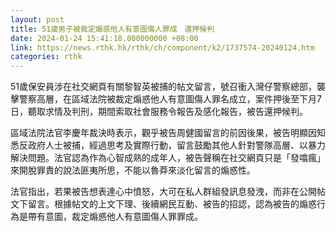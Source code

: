 ```yaml
---
layout: post
title: 51歲男子被裁定煽惑他人有意圖傷人罪成　還押候判
date: 2024-01-24 15:41:18.000000000 +08:00
link: https://news.rthk.hk/rthk/ch/component/k2/1737574-20240124.htm
categories: rthk
---
```


51歲保安員涉在社交網頁有關黎智英被捕的帖文留言，號召衝入灣仔警察總部，襲擊警察高層，在區域法院被裁定煽惑他人有意圖傷人罪名成立，案件押後至下月7日，聽取求情及判刑，期間索取社會服務令報告及感化報告，被告還押候判。

區域法院法官李慶年裁決時表示，觀乎被告周健國留言的前因後果，被告明顯因知悉反政府人士被捕，經過思考及實際行動，留言鼓勵其他人針對警隊高層、以暴力解決問題。法官認為作為心智成熟的成年人，被告聲稱在社交網頁只是「發噏瘋」來開脫罪責的說法匪夷所思，不能以魯莽來淡化留言的煽惑性。

法官指出，若果被告想表達心中憤怒，大可在私人群組發訊息發洩，而非在公開帖文下留言。根據帖文的上文下理、後續網民互動、被告的招認，認為被告的煽惑行為是帶有意圖，裁定煽惑他人有意圖傷人罪罪成。
